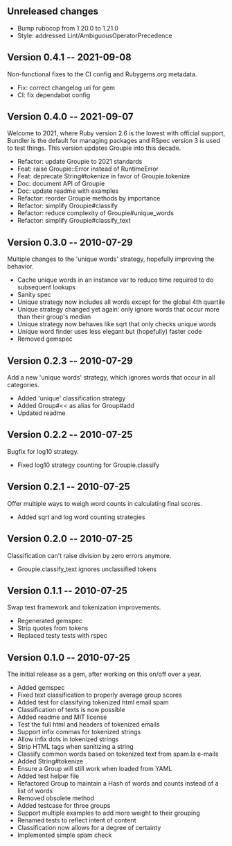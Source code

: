 ## Unreleased changes

- Bump rubocop from 1.20.0 to 1.21.0
- Style: addressed Lint/AmbiguousOperatorPrecedence

## Version 0.4.1 -- 2021-09-08

Non-functional fixes to the CI config and Rubygems.org metadata.

- Fix: correct changelog uri for gem
- CI: fix dependabot config

## Version 0.4.0 -- 2021-09-07

Welcome to 2021, where Ruby version 2.6 is the lowest with official support, Bundler is the default for managing packages and RSpec version 3 is used to test things. This version updates Groupie into this decade.

- Refactor: update Groupie to 2021 standards
- Feat: raise Groupie::Error instead of RuntimeError
- Feat: deprecate String#tokenize in favor of Groupie.tokenize
- Doc: document API of Groupie
- Doc: update readme with examples
- Refactor: reorder Groupie methods by importance
- Refactor: simplify Groupie#classify
- Refactor: reduce complexity of Groupie#unique_words
- Refactor: simplify Groupie#classify\_text

## Version 0.3.0 -- 2010-07-29

Multiple changes to the 'unique words' strategy, hopefully improving the behavior.

- Cache unique words in an instance var to reduce time required to do subsequent lookups
- Sanity spec
- Unique strategy now includes all words except for the global 4th quartile
- Unique strategy changed yet again: only ignore words that occur more than their group's median
- Unique strategy now behaves like sqrt that only checks unique words
- Unique word finder uses less elegant but (hopefully) faster code
- Removed gemspec

## Version 0.2.3 -- 2010-07-29

Add a new 'unique words' strategy, which ignores words that occur in all categories.

- Added 'unique' classification strategy
- Added Group#<< as alias for Group#add
- Updated readme

## Version 0.2.2 -- 2010-07-25

Bugfix for log10 strategy.

- Fixed log10 strategy counting for Groupie.classify

## Version 0.2.1 -- 2010-07-25

Offer multiple ways to weigh word counts in calculating final scores.

- Added sqrt and log word counting strategies

## Version 0.2.0 -- 2010-07-25

Classification can't raise division by zero errors anymore.

- Groupie.classify_text ignores unclassified tokens

## Version 0.1.1 -- 2010-07-25

Swap test framework and tokenization improvements.

- Regenerated gemspec
- Strip quotes from tokens
- Replaced testy tests with rspec

## Version 0.1.0 -- 2010-07-25

The initial release as a gem, after working on this on/off over a year.

- Added gemspec
- Fixed text classification to properly average group scores
- Added test for classifying tokenized html email spam
- Classification of texts is now possible
- Added readme and MIT license
- Test the full html and headers of tokenized emails
- Support infix commas for tokenized strings
- Allow infix dots in tokenized strings
- Strip HTML tags when sanitizing a string
- Classify common words based on tokenized text from spam.la e-mails
- Added String#tokenize
- Ensure a Group will still work when loaded from YAML
- Added test helper file
- Refactored Group to maintain a Hash of words and counts instead of a list of words
- Removed obsolete method
- Added testcase for three groups
- Support multiple examples to add more weight to their grouping
- Renamed tests to reflect intent of content
- Classification now allows for a degree of certainty
- Implemented simple spam check
